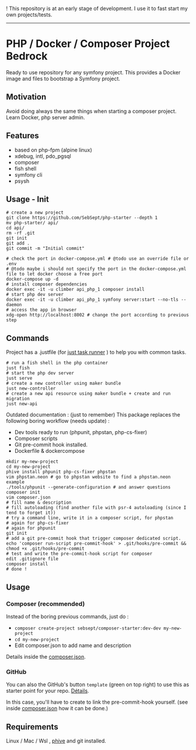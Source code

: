 ! This repository is at an early stage of development.
I use it to fast start my own projects/tests.  

---
# PHP / Docker / Composer Project Bedrock

Ready to use repository for any symfony project.
This provides a Docker image and files to bootstrap a Symfony project.

## Motivation

Avoid doing always the same things when starting a composer project.
Learn Docker, php server admin.

## Features

- based on php-fpm (alpine linux)
- xdebug, intl, pdo_pgsql
- composer
- fish shell
- symfony cli
- psysh


## Usage - Init

```shell
# create a new project
git clone https://github.com/SebSept/php-starter --depth 1
mv php-starter/ api/
cd api/
rm -rf .git
git init
git add .
git commit -m "Initial commit"

# check the port in docker-compose.yml # @todo use an override file or .env
# @todo maybe i should not specify the port in the docker-compose.yml file to let docker choose a free port
docker-compose up -d
# install composer dependencies
docker exec -it -u climber api_php_1 composer install
# start php dev server
docker exec -it -u climber api_php_1 symfony server:start --no-tls --daemon 
# access the app in browser
xdg-open http://localhost:8002 # change the port according to previous step
```

## Commands

Project has a .justfile (for [just task runner](https://github.com/casey/just) ) to help you with common tasks.

```shell
# run a fish shell in the php container
just fish
# start the php dev server
just serve
# create a new controller using maker bundle
just new-controller
# create a new api resource using maker bundle + create and run migration
just new-api

```




Outdated documentation : (just to remember)
This package replaces the following boring workflow (needs update) :
- Dev tools ready to run (phpunit, phpstan, php-cs-fixer)
- Composer scripts
- Git pre-commit hook installed.
- Dockerfile & dockercompose


```shell
mkdir my-new-project
cd my-new-project
phive install phpunit php-cs-fixer phpstan
vim phpstan.neon # go to phpstan website to find a phpstan.neon example
./tools/phpunit --generate-configuration # and answer questions
composer init
vim composer.json 
# fill name & description
# fill autoloading (find another file with psr-4 autoloading (since I tend to forget it))
# try a command line, write it in a composer script, for phpstan
# again for php-cs-fixer
# again for phpunit
git init
# add a git pre-commit hook that trigger composer dedicated script.
echo 'composer run-script pre-commit-hook' > .git/hooks/pre-commit && chmod +x .git/hooks/pre-commit
# test and write the pre-commit-hook script for composer
edit .gitignore file
composer install
# done !
```

## Usage 

### Composer (recommended)

Instead of the boring previous commands, just do :

- `composer create-project sebsept/composer-starter:dev-dev my-new-project`
- `cd my-new-project`
- Edit composer.json to add name and description

Details inside the [composer.json](composer.json).

### GitHub

You can also the GitHub's button `template` (green on top right) to use this as starter point for your repo. [Détails](https://docs.github.com/en/repositories/creating-and-managing-repositories/creating-a-repository-from-a-template).

In this case, you'll have to create to link the pre-commit-hook yourself. (see inside [composer.json](composer.json) how it can be done.)

## Requirements

Linux / Mac / Wsl , [phive](https://phar.io/) and git installed.
